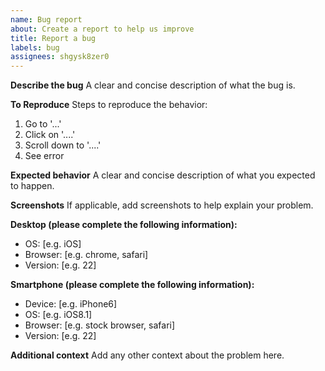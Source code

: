 ```yaml
---
name: Bug report
about: Create a report to help us improve
title: Report a bug
labels: bug
assignees: shgysk8zer0
---
```


**Describe the bug**
A clear and concise description of what the bug is.

**To Reproduce**
Steps to reproduce the behavior:
1. Go to '...'
2. Click on '....'
3. Scroll down to '....'
4. See error

**Expected behavior**
A clear and concise description of what you expected to happen.

**Screenshots**
If applicable, add screenshots to help explain your problem.

**Desktop (please complete the following information):**
- OS: [e.g. iOS]
- Browser: [e.g. chrome, safari]
- Version: [e.g. 22]

**Smartphone (please complete the following information):**
- Device: [e.g. iPhone6]
- OS: [e.g. iOS8.1]
- Browser: [e.g. stock browser, safari]
- Version: [e.g. 22]

**Additional context**
Add any other context about the problem here.
